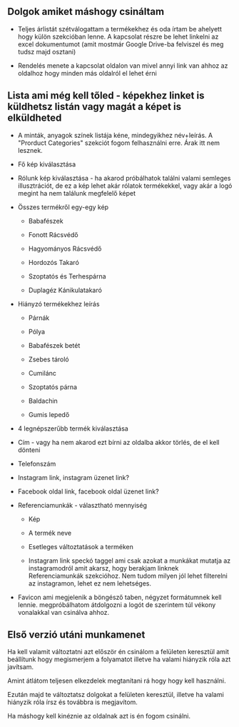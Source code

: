 

## Dolgok amiket máshogy csináltam

* Teljes árlistát szétválogattam a termékekhez és oda írtam be ahelyett hogy külön szekcióban lenne. A kapcsolat részre be lehet linkelni az excel dokumentumot (amit mostmár Google Drive-ba felviszel és meg tudsz majd osztani)

* Rendelés menete a kapcsolat oldalon van mivel annyi link van ahhoz az oldalhoz hogy minden más oldalról el lehet érni

## Lista ami még kell tőled - képekhez linket is küldhetsz listán vagy magát a képet is elküldheted

* A minták, anyagok színek listája kéne, mindegyikhez név+leírás. A "Prorduct Categories" szekciót fogom felhasználni erre. Árak itt nem lesznek. 

* Fő kép kiválasztása

* Rólunk kép kiválasztása - ha akarod próbálhatok találni valami semleges illusztrációt, de ez a kép lehet akár rólatok termékekkel, vagy akár a logó megint ha nem találunk megfelelő képet

* Összes termékről egy-egy kép
  
  * Babafészek
  
  * Fonott Rácsvédő
  
  * Hagyományos Rácsvédő
  
  * Hordozós Takaró
  
  * Szoptatós és Terhespárna
  
  * Duplagéz Kánikulatakaró

* Hiányzó termékekhez leírás
  
  * Párnák
  
  * Pólya
  
  * Babafészek betét
  
  * Zsebes tároló
  
  * Cumilánc
  
  * Szoptatós párna
  
  * Baldachin
  
  * Gumis lepedő

* 4 legnépszerűbb termék kiválasztása

* Cím - vagy ha nem akarod ezt bírni az oldalba akkor törlés, de el kell dönteni

* Telefonszám

* Instagram link, instagram üzenet link?

* Facebook oldal link, facebook oldal üzenet link?

* Referenciamunkák - választható mennyiség
  
  * Kép
  
  * A termék neve
  
  * Esetleges változtatások a terméken
  
  * Instagram link speckó taggel ami csak azokat a munkákat mutatja az instagramodról amit akarsz, hogy berakjam linknek Referenciamunkák szekcióhoz. Nem tudom milyen jól lehet filterelni az instagramon, lehet ez nem lehetséges.

* Favicon ami megjelenik a böngésző taben, négyzet formátumnek kell lennie. megpróbálhatom átdolgozni a logót de szerintem túl vékony vonalakkal van csinálva ahhoz. 

## Első verzió utáni munkamenet

Ha kell valamit változtatni azt először én csinálom a felületen keresztül amit beállítunk hogy megismerjem a folyamatot illetve ha valami hiányzik róla azt javítsam.

Amint átlátom teljesen elkezdelek megtanítani rá hogy hogy kell használni.

Ezután majd te változtatsz dolgokat a felületen keresztül, illetve ha valami hiányzik róla írsz és továbbra is megjavítom.

Ha máshogy kell kinéznie az oldalnak azt is én fogom csinálni.

